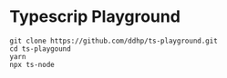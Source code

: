 # Typescrip Playground

```
git clone https://github.com/ddhp/ts-playground.git
cd ts-playgound
yarn
npx ts-node
```
